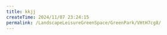 ```yaml
---
title: kkjj
createTime: 2024/11/07 23:24:15
permalink: /LandscapeLeisureGreenSpace/GreenPark/VHtH7cg8/
---
```


